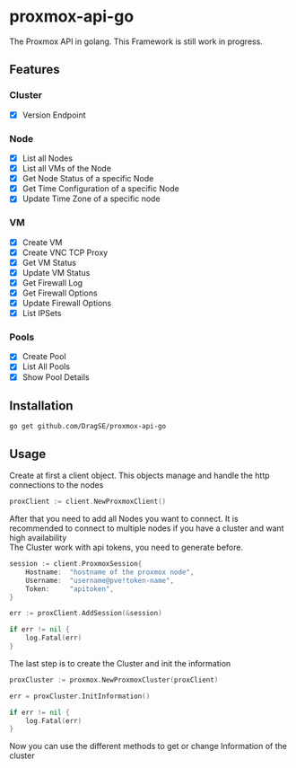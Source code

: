 # proxmox-api-go

The Proxmox API in golang. This Framework is still work in progress.

## Features

### Cluster
- [x] Version Endpoint

### Node
- [x] List all Nodes
- [x] List all VMs of the Node
- [x] Get Node Status of a specific Node
- [x] Get Time Configuration of a specific Node
- [x] Update Time Zone of a specific node

### VM
- [x] Create VM
- [x] Create VNC TCP Proxy
- [x] Get VM Status
- [x] Update VM Status
- [x] Get Firewall Log
- [x] Get Firewall Options
- [x] Update Firewall Options
- [x] List IPSets

### Pools
- [x] Create Pool
- [x] List All Pools
- [x] Show Pool Details

## Installation

``go get github.com/DragSE/proxmox-api-go``

## Usage

Create at first a client object. This objects manage and handle the http connections to the nodes

```go
proxClient := client.NewProxmoxClient()
```

After that you need to add all Nodes you want to connect. It is recommended to connect to multiple nodes if you have a 
cluster and want high availability  
The Cluster work with api tokens, you need to generate before.

```go
session := client.ProxmoxSession{
    Hostname:  "hostname of the proxmox node",
    Username:  "username@pve!token-name",
    Token:     "apitoken",
}

err := proxClient.AddSession(&session)

if err != nil {
    log.Fatal(err)
}
```

The last step is to create the Cluster and init the information

````go
proxCluster := proxmox.NewProxmoxCluster(proxClient)

err = proxCluster.InitInformation()

if err != nil {
    log.Fatal(err)
}

````

Now you can use the different methods to get or change Information of the cluster 
